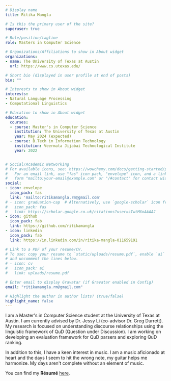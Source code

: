 ```yaml
---
# Display name
title: Ritika Mangla

# Is this the primary user of the site?
superuser: true

# Role/position/tagline
role: Masters in Computer Science

# Organizations/Affiliations to show in About widget
organizations:
- name: The University of Texas at Austin
  url: https://www.cs.utexas.edu/

# Short bio (displayed in user profile at end of posts)
bio: ""

# Interests to show in About widget
interests:
- Natural Language Processing
- Computational Linguistics

# Education to show in About widget
education:
  courses:
  - course: Master's in Computer Science
    institution: The University of Texas at Austin
    year: May 2024 (expected)
  - course: B.Tech in Information Technology
    institution: Veermata Jijabai Technological Institute
    year: 2022


# Social/Academic Networking
# For available icons, see: https://wowchemy.com/docs/getting-started/page-builder/#icons
#   For an email link, use "fas" icon pack, "envelope" icon, and a link in the
#   form "mailto:your-email@example.com" or "/#contact" for contact widget.
social:
- icon: envelope
  icon_pack: fas
  link: 'mailto:ritikamangla.rm@gmail.com'
# - icon: graduation-cap  # Alternatively, use `google-scholar` icon from `ai` icon pack
#   icon_pack: fas
#   link: https://scholar.google.co.uk/citations?user=sIwtMXoAAAAJ
- icon: github
  icon_pack: fab
  link: https://github.com/ritikamangla
- icon: linkedin
  icon_pack: fab
  link: https://in.linkedin.com/in/ritika-mangla-011659191

# Link to a PDF of your resume/CV.
# To use: copy your resume to `static/uploads/resume.pdf`, enable `ai` icons in `params.toml`, 
# and uncomment the lines below.
# - icon: cv
#   icon_pack: ai
#   link: uploads/resume.pdf

# Enter email to display Gravatar (if Gravatar enabled in Config)
email: "ritikamangla.rm@gmail.com"

# Highlight the author in author lists? (true/false)
highlight_name: false
---
```


I am a Master's in Computer Science student at the University of Texas at Austin. I am currently advised by Dr. Jessy Li (co-advisor Dr. Greg Durrett). My research is focused on understanding discourse relationships using the linguistic framework of QuD (Question under Discussion). I am working on developing an evaluation framework for QuD parsers and exploring QuD ranking.

In addition to this, I have a keen interest in music. I am a music aficionado at heart and the days I seem to hit the wrong note, my guitar helps me harmonize. My days aren't complete without an element of music. 


<p>You can find my <b>Résumé</b> <a href="./uploads/RitikaMangla.pdf" target="_blank">here</a>.

<!-- Alternate Way -->
<!-- {{< icon name="download" pack="fas" >}} Download my {{< staticref "uploads/my_resume.docx" "newtab" >}}resumé{{< /staticref >}}. -->
